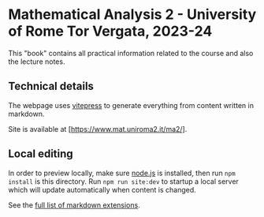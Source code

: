 # Mathematical Analysis 2 - University of Rome Tor Vergata, 2023-24

This "book" contains all practical information related to the course and also the lecture notes.

## Technical details

The webpage uses [vitepress](https://vitepress.dev) to generate everything from content written in markdown. 

Site is available at [https://www.mat.uniroma2.it/ma2/].

## Local editing

In order to preview locally, make sure [node.js](https://nodejs.org/en) is installed, then run `npm install` is this directory. Run `npm run site:dev` to startup a local server which will update automatically when content is changed.

See the [full list of markdown extensions](https://vitepress.dev/guide/markdown).
